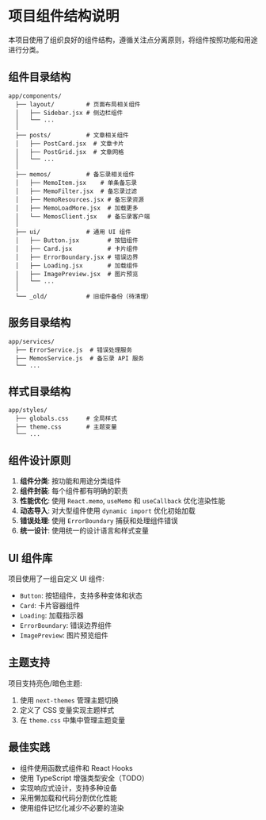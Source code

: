 # 项目组件结构说明

本项目使用了组织良好的组件结构，遵循关注点分离原则，将组件按照功能和用途进行分类。

## 组件目录结构

```
app/components/
  ├── layout/         # 页面布局相关组件
  │   ├── Sidebar.jsx # 侧边栏组件
  │   └── ...
  │
  ├── posts/          # 文章相关组件
  │   ├── PostCard.jsx  # 文章卡片
  │   ├── PostGrid.jsx  # 文章网格
  │   └── ...
  │
  ├── memos/          # 备忘录相关组件
  │   ├── MemoItem.jsx    # 单条备忘录
  │   ├── MemoFilter.jsx  # 备忘录过滤
  │   ├── MemoResources.jsx # 备忘录资源
  │   ├── MemoLoadMore.jsx  # 加载更多
  │   └── MemosClient.jsx   # 备忘录客户端
  │
  ├── ui/             # 通用 UI 组件
  │   ├── Button.jsx        # 按钮组件
  │   ├── Card.jsx          # 卡片组件
  │   ├── ErrorBoundary.jsx # 错误边界
  │   ├── Loading.jsx       # 加载组件
  │   ├── ImagePreview.jsx  # 图片预览
  │   └── ...
  │
  └── _old/           # 旧组件备份（待清理）
```

## 服务目录结构

```
app/services/
  ├── ErrorService.js  # 错误处理服务
  ├── MemosService.js  # 备忘录 API 服务
  └── ...
```

## 样式目录结构

```
app/styles/
  ├── globals.css     # 全局样式
  ├── theme.css       # 主题变量
  └── ...
```

## 组件设计原则

1. **组件分类**: 按功能和用途分类组件
2. **组件封装**: 每个组件都有明确的职责
3. **性能优化**: 使用 `React.memo`, `useMemo` 和 `useCallback` 优化渲染性能
4. **动态导入**: 对大型组件使用 `dynamic import` 优化初始加载
5. **错误处理**: 使用 `ErrorBoundary` 捕获和处理组件错误
6. **统一设计**: 使用统一的设计语言和样式变量

## UI 组件库

项目使用了一组自定义 UI 组件:

- `Button`: 按钮组件，支持多种变体和状态
- `Card`: 卡片容器组件
- `Loading`: 加载指示器
- `ErrorBoundary`: 错误边界组件
- `ImagePreview`: 图片预览组件

## 主题支持

项目支持亮色/暗色主题:

1. 使用 `next-themes` 管理主题切换
2. 定义了 CSS 变量实现主题样式
3. 在 `theme.css` 中集中管理主题变量

## 最佳实践

- 组件使用函数式组件和 React Hooks
- 使用 TypeScript 增强类型安全（TODO）
- 实现响应式设计，支持多种设备
- 采用懒加载和代码分割优化性能
- 使用组件记忆化减少不必要的渲染 